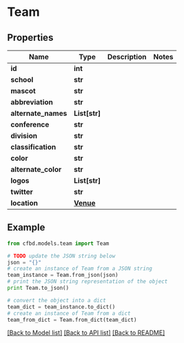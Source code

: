 # Team


## Properties
Name | Type | Description | Notes
------------ | ------------- | ------------- | -------------
**id** | **int** |  | 
**school** | **str** |  | 
**mascot** | **str** |  | 
**abbreviation** | **str** |  | 
**alternate_names** | **List[str]** |  | 
**conference** | **str** |  | 
**division** | **str** |  | 
**classification** | **str** |  | 
**color** | **str** |  | 
**alternate_color** | **str** |  | 
**logos** | **List[str]** |  | 
**twitter** | **str** |  | 
**location** | [**Venue**](Venue.md) |  | 

## Example

```python
from cfbd.models.team import Team

# TODO update the JSON string below
json = "{}"
# create an instance of Team from a JSON string
team_instance = Team.from_json(json)
# print the JSON string representation of the object
print Team.to_json()

# convert the object into a dict
team_dict = team_instance.to_dict()
# create an instance of Team from a dict
team_from_dict = Team.from_dict(team_dict)
```
[[Back to Model list]](../README.md#documentation-for-models) [[Back to API list]](../README.md#documentation-for-api-endpoints) [[Back to README]](../README.md)


